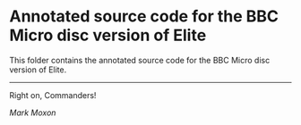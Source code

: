 # Annotated source code for the BBC Micro disc version of Elite

This folder contains the annotated source code for the BBC Micro disc version of Elite.

---

Right on, Commanders!

_Mark Moxon_